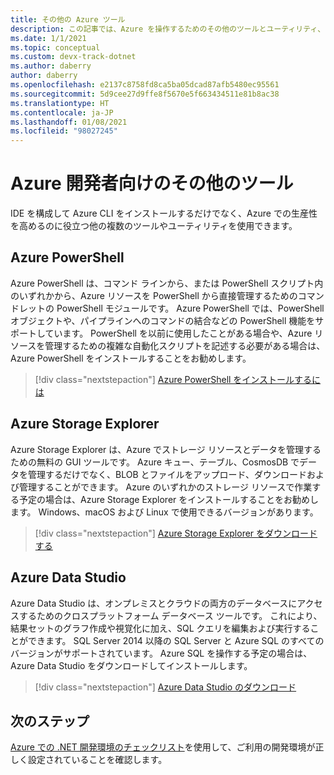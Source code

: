 ```yaml
---
title: その他の Azure ツール
description: この記事では、Azure を操作するためのその他のツールとユーティリティ、およびそれらをインストールする方法について説明します。
ms.date: 1/1/2021
ms.topic: conceptual
ms.custom: devx-track-dotnet
ms.author: daberry
author: daberry
ms.openlocfilehash: e2137c8758fd8ca5ba05dcad87afb5480ec95561
ms.sourcegitcommit: 5d9cee27d9ffe8f5670e5f663434511e81b8ac38
ms.translationtype: HT
ms.contentlocale: ja-JP
ms.lasthandoff: 01/08/2021
ms.locfileid: "98027245"
---
```

# <a name="additional-tools-for-azure-developers"></a>Azure 開発者向けのその他のツール

IDE を構成して Azure CLI をインストールするだけでなく、Azure での生産性を高めるのに役立つ他の複数のツールやユーティリティを使用できます。  

## <a name="azure-powershell"></a>Azure PowerShell

Azure PowerShell は、コマンド ラインから、または PowerShell スクリプト内のいずれかから、Azure リソースを PowerShell から直接管理するためのコマンドレットの PowerShell モジュールです。  Azure PowerShell では、PowerShell オブジェクトや、パイプラインへのコマンドの結合などの PowerShell 機能をサポートしています。  PowerShell を以前に使用したことがある場合や、Azure リソースを管理するための複雑な自動化スクリプトを記述する必要がある場合は、Azure PowerShell をインストールすることをお勧めします。

> [!div class="nextstepaction"]
> [Azure PowerShell をインストールするには](/powershell/azure/install-az-ps)

## <a name="azure-storage-explorer"></a>Azure Storage Explorer

Azure Storage Explorer は、Azure でストレージ リソースとデータを管理するための無料の GUI ツールです。  Azure キュー、テーブル、CosmosDB でデータを管理するだけでなく、BLOB とファイルをアップロード、ダウンロードおよび管理することができます。  Azure のいずれかのストレージ リソースで作業する予定の場合は、Azure Storage Explorer をインストールすることをお勧めします。  Windows、macOS および Linux で使用できるバージョンがあります。  

> [!div class="nextstepaction"]
> [Azure Storage Explorer をダウンロードする](https://azure.microsoft.com/en-us/features/storage-explorer/)

## <a name="azure-data-studio"></a>Azure Data Studio

Azure Data Studio は、オンプレミスとクラウドの両方のデータベースにアクセスするためのクロスプラットフォーム データベース ツールです。  これにより、結果セットのグラフ作成や視覚化に加え、SQL クエリを編集および実行することができます。  SQL Server 2014 以降の SQL Server と Azure SQL のすべてのバージョンがサポートされています。  Azure SQL を操作する予定の場合は、Azure Data Studio をダウンロードしてインストールします。

> [!div class="nextstepaction"]
> [Azure Data Studio のダウンロード](/sql/azure-data-studio/download-azure-data-studio)

## <a name="next-steps"></a>次のステップ

[Azure での .NET 開発環境のチェックリスト](./dotnet-dev-env-checklist.md)を使用して、ご利用の開発環境が正しく設定されていることを確認します。
